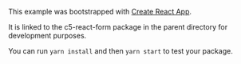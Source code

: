 This example was bootstrapped with [Create React App](https://github.com/facebook/create-react-app).

It is linked to the c5-react-form package in the parent directory for development purposes.

You can run `yarn install` and then `yarn start` to test your package.
